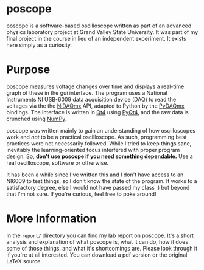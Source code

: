 # poscope #

poscope is a software-based oscilloscope written as part of an
advanced physics laboratory project at Grand Valley State University. It
was part of my final project in the course in lieu of an independent
experiment. It exists here simply as a curiosity.

# Purpose #

poscope measures voltage changes over time and displays a real-time
graph of these in the gui interface. The program uses a National
Instruments NI USB-6009 data acquisition device (DAQ) to read the voltages
via the the [NiDAQmx](http://www.ni.com/dataacquisition/nidaqmx.htm)
API, adapted to Python by the
[PyDAQmx](http://pythonhosted.org/PyDAQmx/) bindings. The interface is
written in [Qt4](http://qt.digia.com/) using
[PyQt4](http://www.riverbankcomputing.com/software/pyqt/download), and
the raw data is crunched using [NumPy](http://www.numpy.org/).

poscope was written mainly to gain an understanding of how
oscilloscopes work and *not* to be a practical oscilloscope. As such,
programming best practices were not necessarily followed. While I
tried to keep things sane, inevitably the learning-oriented focus
interfered with proper program design. So, **don't use poscope if you
need something dependable.** Use a real oscilloscope, software or
otherwise.

It has been a while since I've written this and I don't have access to
an NI6009 to test things, so I don't know the state of the program. It
works to a satisfactory degree, else I would not have passed my class
:) but beyond that I'm not sure. If you're curious, feel free to poke
around!

# More Information #

In the `report/` directory you can find my lab report on poscope. It's
a short analysis and explanation of what poscope is, what it can do,
how it does some of those things, and what it's shortcomings
are. Please look through it if you're at all interested. You can
download a pdf version or the original LaTeX source.
